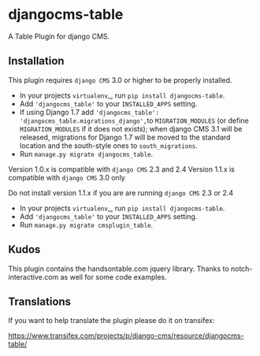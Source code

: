 djangocms-table
===============

A Table Plugin for django CMS.


Installation
------------

This plugin requires `django CMS` 3.0 or higher to be properly installed.

* In your projects `virtualenv`_, run ``pip install djangocms-table``.
* Add ``'djangocms_table'`` to your ``INSTALLED_APPS`` setting.
* If using Django 1.7 add ``'djangocms_table': 'djangocms_table.migrations_django',``to ``MIGRATION_MODULES``  (or define ``MIGRATION_MODULES`` if it does not exists); when django CMS 3.1 will be released, migrations for Django 1.7 will be moved to the standard location and the south-style ones to ``south_migrations``.
* Run ``manage.py migrate djangocms_table``.

Version 1.0.x is compatible with `django CMS` 2.3 and 2.4
Version 1.1.x is compatible with `django CMS` 3.0 only

Do not install version 1.1.x if you are are running `django CMS` 2.3 or 2.4

* In your projects `virtualenv`_, run ``pip install djangocms-table``.
* Add ``'djangocms_table'`` to your ``INSTALLED_APPS`` setting.
* Run ``manage.py migrate cmsplugin_table``.


Kudos
-----

This plugin contains the handsontable.com jquery library.
Thanks to notch-interactive.com as well for some code examples.


Translations
------------

If you want to help translate the plugin please do it on transifex:

https://www.transifex.com/projects/p/django-cms/resource/djangocms-table/

